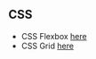 ## CSS
- CSS Flexbox [here](https://css-tricks.com/snippets/css/a-guide-to-flexbox/)
- CSS Grid [here](https://css-tricks.com/snippets/css/complete-guide-grid/)
